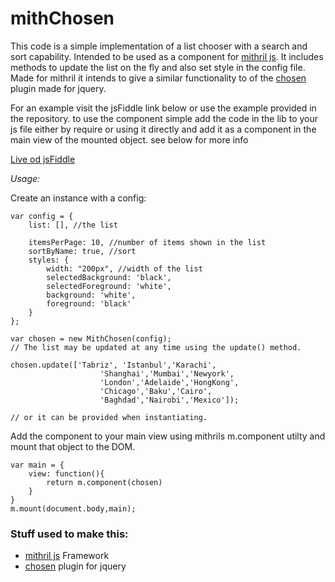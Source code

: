 # mithChosen
This code is a simple implementation of a list chooser with a search and sort capability. Intended to be used as a component for [mithril js](http://mithril.js.org). It includes methods to update the list on the fly and also set style in the config file.
Made for mithril it intends to give a similar functionality to of the [chosen](https://harvesthq.github.io/chosen/) plugin made for jquery.

For an example visit the jsFiddle link below or use the example provided in the repository.
to use the component simple add the code in the lib to your js file either by require or using it directly and add it as a component in the main view of the mounted object. see below for more info

[Live od jsFiddle](https://jsfiddle.net/pharzan/hr7vcujL/)

*Usage:*

Create an instance with a config:
```JS
var config = {
    list: [], //the list
   
    itemsPerPage: 10, //number of items shown in the list
    sortByName: true, //sort
    styles: { 
		width: "200px", //width of the list
        selectedBackground: 'black', 
        selectedForeground: 'white',
        background: 'white',
        foreground: 'black'
    }
};

var chosen = new MithChosen(config);
// The list may be updated at any time using the update() method.

chosen.update(['Tabriz', 'Istanbul','Karachi',
				    'Shanghai','Mumbai','Newyork',
				    'London','Adelaide','HongKong',
				    'Chicago','Baku','Cairo',
				    'Baghdad','Nairobi','Mexico']);
					
// or it can be provided when instantiating.

```
Add the component to your main view using mithrils m.component utilty and mount that object to the DOM.

```JS
var main = {
	view: function(){
		return m.component(chosen)
	}
}
m.mount(document.body,main);
```
### Stuff used to make this:

 * [mithril js](http://mithril.js.org) Framework
 * [chosen](https://harvesthq.github.io/chosen/) plugin for jquery
